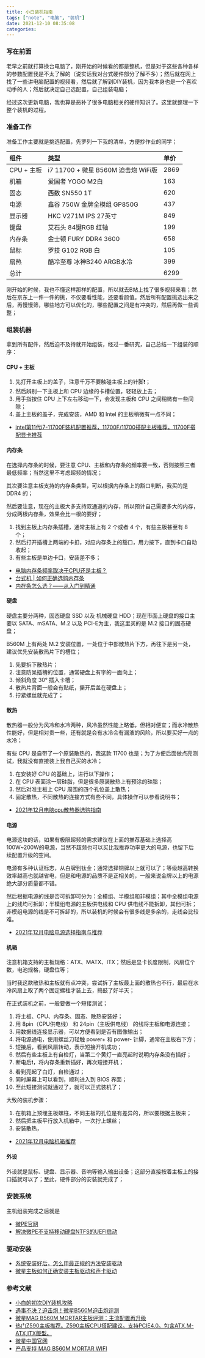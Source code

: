 ```yaml
---
title: 小白装机指南
tags: ["note", "电脑", "装机"]
date: 2021-12-10 08:35:08
categories:
---
```


### 写在前面

老早之前就打算换台电脑了，刚开始的时候看的都是整机，但是对于这些各种各样的参数配置我是不太了解的（说实话我对台式硬件部分了解不多）；然后就在网上找了一些讲电脑配置的视频看，然后就了解到DIY装机，因为我本身也是一个喜欢动手的人；然后就决定自己选配置，自己组装电脑；

经过这次更新电脑，我也算是恶补了很多电脑相关的硬件知识了。这里就整理一下整个装机的过程。

<!-- more -->

### 准备工作

准备工作主要就是挑选配置，先罗列一下我的清单，方便抄作业的同学；

| 组件       | 类型                                | 单价 |
| :--------- | :---------------------------------- | :--- |
| CPU + 主板 | i7 11700 + 微星 B560M 迫击炮 WiFi版 | 2869 |
| 机箱       | 爱国者 YOGO M2白                    | 163  |
| 固态       | 西数 SN550 1T                       | 620  |
| 电源       | 鑫谷 750W 金牌全模组 GP850G         | 437  |
| 显示器     | HKC V271M IPS 27英寸                | 849  |
| 键盘       | 艾石头 84键RGB 红轴                 | 199  |
| 内存条     | 金士顿 FURY DDR4 3600               | 658  |
| 鼠标       | 罗技 G102 RGB 白                    | 105  |
| 扇热       | 酷冷至尊 冰神B240 ARGB水冷          | 399  |
| 总计       |                                     | 6299 |

刚开始的时候，我也不懂这样那样的配置，所以就去B站上找了很多视频来看；然后在京东上一件一件的挑，不仅要看性能，还要看颜值。然后所有配置挑选出来之后，再慢慢筛，哪些地方可以优化的，哪些配置之间是有冲突的，然后再做一些调整；

### 组装机器

拿到所有配件，然后迫不及待就开始组装，经过一番研究，自己总结一下组装的顺序：

#### CPU + 主板

1. 先打开主板上的盖子，注意千万不要触碰主板上的针脚❗；
2. 然后辨别一下主板上和 CPU 边缘的卡槽位置，轻轻放上去；
3. 用手指按住 CPU 上下左右移动一下，会发现主板和 CPU 之间稍微有一些间隙；
4. 盖上主板的盖子，完成安装，AMD 和 Intel 的主板稍微有一点不同；

- [intel第11代i7-11700F装机配置推荐，11700F/11700搭配主板推荐，11700F搭配显卡推荐](https://zhuanlan.zhihu.com/p/244970307)

#### 内存条

在选择内存条的时候，要注意 CPU、主板和内存条的频率要一致，否则按照三者最低频率；当然这里不考虑超频的情况；

其次要注意主板支持的内存条类型，可以根据内存条上的豁口判断，我买的是 DDR4 的；

然后要注意，现在的主板大多支持双通道的内存，所以预计自己需要多大的内存，分成两根内存条，效果会比一根的要好；

1. 找到主板上内存条插槽，通常主板上有 2 个或者 4 个，有些主板甚至有 8 个；
2. 然后打开插槽上两端的卡扣，对应内存条上的豁口，用力按下，直到卡口自动收起；
3. 有些主板是单边卡口，安装差不多；

- [电脑内存条频率取决于CPU还是主板？](https://www.sohu.com/a/472903735_121068095)
- [台式机 | 如何正确选购内存条](https://zhuanlan.zhihu.com/p/269392989)
- [内存条怎么选？——从入门到精通](https://zhuanlan.zhihu.com/p/63604430)

#### 硬盘

硬盘主要分两种，固态硬盘 SSD 以及 机械硬盘 HDD；现在市面上硬盘的接口主要以 SATA、mSATA、M.2 以及 PCI-E为主，我这里买的是 M.2 接口的固态硬盘；

B560M 上有两处 M.2 安装位置，一处位于中部散热片下方，再往下是另一处，建议优先安装散热片下的槽位；

1. 先要拆下散热片；
2. 注意防呆插槽的位置，通常硬盘上有字的一面向上；
3. 倾斜角度 30° 插入卡槽；
4. 散热片背面一般会有贴纸，撕开后盖在硬盘上；
5. 拧紧螺丝就完成了；

#### 散热

散热器一般分为风冷和水冷两种，风冷虽然性能上略低，但相对便宜；而水冷散热性能好，但是相对贵一些，还有就是会有水冷会有漏液的风险，所以要买好一点的水冷；

有些 CPU 是自带了一个原装散热的，我这款 11700 也是；为了方便后面做点亮测试，我就没有直接装上我自己买的水冷；

1. 在安装好 CPU 的基础上，进行以下操作；
2. 在 CPU 表面涂一层硅脂，但是很多原装散热上有预涂的硅脂；
3. 然后对准主板上 CPU 周围的四个孔位盖上散热；
4. 固定散热，不同散热的连接方式有些不同，具体操作可以参看说明书；

- [2021年12月电脑cpu散热器选购指南](https://zhuanlan.zhihu.com/p/258379061)

#### 电源

电源这块的话，如果有极限超频的需求建议在上面的推荐基础上选择高100W~200W的电源，当然不超频也可以买比我推荐功率更大的电源，也留下后续配置升级的空间。

电源有多种认证标志，从白牌到钛金；通常选择铜牌以上就可以了；等级越高转换效率越高也就越省电，但是和电源的品质不是正相关的，一般来说金牌以上的电源绝大部分质量都不错。

然后根据电源的线是否可拆卸可分为：全模组、半模组和非模组；其中全模组电源上的线均可拆卸；半模组电源的主板供电线和 CPU 供电线不能拆卸，其他可拆；非模组电源的线是不可拆卸的，所以装机的时候会有很多线是多余的，走线会比较难。

- [2021年12月电脑电源选择指南与推荐](https://zhuanlan.zhihu.com/p/179066013)

#### 机箱

注意机箱支持的主板规格：ATX、MATX、ITX；然后是显卡长度限制，风扇位个数，电池规格，硬盘位等；

当时我这款散热和主板就有点冲突，尝试拆了主板最上面的散热也不行，最后在水冷风扇上取了两个固定螺柱才装上去，捣鼓了好半天；

在正式装机之前，一般要做一个短接测试；

1. 将主板、CPU、内存条、固态、散热安装好；
2. 用 8pin（CPU供电线） 和 24pin（主板供电线） 的线将主板和电源连接；
3. 用数据线连接显示器，可以方便看到是否有图像输出；
4. 将电源通电，使用螺丝刀轻触 power+ 和 power- 针脚，通常在主板右下方；
5. 短接后，看到风扇转动，表示短接开机成功；
6. 然后有些主板上有自检灯，当第二个黄灯一直亮起时说明内存条没有插好；
7. 断电后❗，将内存条重新插好，再次短接开机；
8. 看到亮起了白灯，自检通过；
9. 同时屏幕上可以看到，顺利进入到 BIOS 界面；
10. 至此短接测试就通过了，就可以正式装机了；

大致的装机步骤：

1.  在机箱上预埋主板螺柱，不同主板的孔位是有差异的，所以要根据主板来；
2.  然后把主板平行放入机箱中，一次拧上螺丝；
3.  安装散热，


- [2021年12月电脑机箱推荐](https://zhuanlan.zhihu.com/p/337206779)

#### 外设

外设就是鼠标、键盘、显示器、音响等输入输出设备；这部分直接按着主板上的接口插就可以了；至此，硬件部分的安装就完成了；

### 安装系统

主机组装完成之后就是

- [微PE官网](https://www.wepe.com.cn/)
- [解决微PE不支持移动硬盘NTFS的UEFI启动](https://blog.csdn.net/weixin_42256332/article/details/106933772)

### 驱动安装

- [系统安装好后，怎么用最正规的方法安装驱动](https://zhuanlan.zhihu.com/p/54529443)
- [微星主板如何正确安装主板驱动和声卡驱动](https://www.bilibili.com/video/BV12t4y1S7Uw)


### 参考文献

- [小白的初次DIY装机攻略](https://zhuanlan.zhihu.com/p/43011827)
- [遇事不决？迫击炮！微星B560M迫击炮评测](https://www.163.com/dy/article/GE64K4040512MJDN.html)
- [微星MAG B560M MORTAR主板评测：主流配置再升级](https://new.qq.com/omn/20210428/20210428A0A9TE00.html)
- [热门Z590主板推荐。Z590主板CPU搭配建议。支持PCIE4.0。包含ATX,M-ATX,ITX版型。](https://zhuanlan.zhihu.com/p/349293186)
- [微星中国官网](https://cn.msi.com/)
- [产品支持 MAG B560M MORTAR WIFI](https://cn.msi.com/Motherboard/MAG-B560M-MORTAR-WIFI/support#down-driver&Win10%2064)